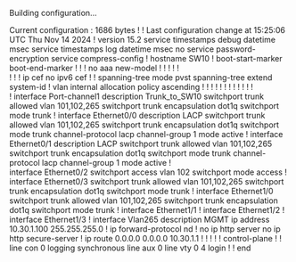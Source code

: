 Building configuration...

Current configuration : 1686 bytes
!
! Last configuration change at 15:25:06 UTC Thu Nov 14 2024
!
version 15.2
service timestamps debug datetime msec
service timestamps log datetime msec
no service password-encryption
service compress-config
!
hostname SW10
!
boot-start-marker
boot-end-marker
!
!
!
no aaa new-model
!
!
!
!
!         
!
!
!
ip cef
no ipv6 cef
!
!
spanning-tree mode pvst
spanning-tree extend system-id
!
vlan internal allocation policy ascending
!
! 
!
!
!
!
!
!
!
!
!
!         
!
interface Port-channel1
 description Trunk_to_SW10
 switchport trunk allowed vlan 101,102,265
 switchport trunk encapsulation dot1q
 switchport mode trunk
!
interface Ethernet0/0
 description LACP
 switchport trunk allowed vlan 101,102,265
 switchport trunk encapsulation dot1q
 switchport mode trunk
 channel-protocol lacp
 channel-group 1 mode active
!
interface Ethernet0/1
 description LACP
 switchport trunk allowed vlan 101,102,265
 switchport trunk encapsulation dot1q
 switchport mode trunk
 channel-protocol lacp
 channel-group 1 mode active
!         
interface Ethernet0/2
 switchport access vlan 102
 switchport mode access
!
interface Ethernet0/3
 switchport trunk allowed vlan 101,102,265
 switchport trunk encapsulation dot1q
 switchport mode trunk
!
interface Ethernet1/0
 switchport trunk allowed vlan 101,102,265
 switchport trunk encapsulation dot1q
 switchport mode trunk
!
interface Ethernet1/1
!
interface Ethernet1/2
!
interface Ethernet1/3
!
interface Vlan265
 description MGMT
 ip address 10.30.1.100 255.255.255.0
!
ip forward-protocol nd
!
no ip http server
no ip http secure-server
!
ip route 0.0.0.0 0.0.0.0 10.30.1.1
!
!
!
!
!
control-plane
!
!
line con 0
 logging synchronous
line aux 0
line vty 0 4
 login
!
!
end       
